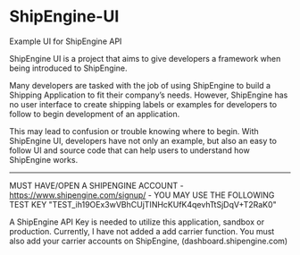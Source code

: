 # ShipEngine-UI
Example UI for ShipEngine API

ShipEngine UI is a project that aims to give developers a framework when being introduced to ShipEngine.

Many developers are tasked with the job of using ShipEngine to build a Shipping Application to fit their 
company’s needs. However, ShipEngine has no user interface to create shipping labels or examples for developers to follow to begin development of an application.

This may lead to confusion or trouble knowing where to begin. With ShipEngine UI, developers have not only an example,
but also an easy to follow UI and source code that can help users to understand how ShipEngine works.

------------------------------------------------------------------------------------------------------------------------------------------------------------------

MUST HAVE/OPEN A SHIPENGINE ACCOUNT - https://www.shipengine.com/signup/ - YOU MAY USE THE FOLLOWING TEST KEY "TEST_ih19OEx3wVBhCUjTINHcKUfK4qevhTtSjDqV+T2RaK0"

A ShipEngine API Key is needed to utilize this application, sandbox or production. Currently, I have not added a add carrier function.
You must also add your carrier accounts on ShipEngine, (dashboard.shipengine.com)
